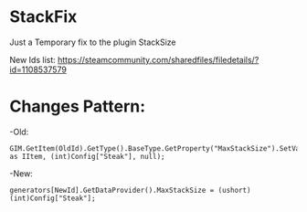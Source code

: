 # StackFix
Just a Temporary fix to the plugin StackSize

New Ids list:
https://steamcommunity.com/sharedfiles/filedetails/?id=1108537579

# Changes Pattern:

  -Old:
  
	GIM.GetItem(OldId).GetType().BaseType.GetProperty("MaxStackSize").SetValue(GIM.GetItem(OldId) as IItem, (int)Config["Steak"], null);
  
  -New:
  
	generators[NewId].GetDataProvider().MaxStackSize = (ushort)(int)Config["Steak"];
